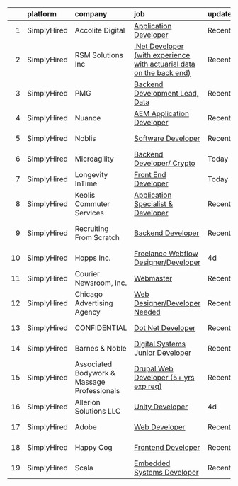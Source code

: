 

|    | platform    | company                                     | job                                                                                                                                                                                | update_time   | location                    |
|---:|:------------|:--------------------------------------------|:-----------------------------------------------------------------------------------------------------------------------------------------------------------------------------------|:--------------|:----------------------------|
|  1 | SimplyHired | Accolite Digital                            | [Application Developer](https://www.simplyhired.com/job/63gboinPLHO_g5902CxA5sEaK3zLJDwXiKQO2ApNoWGMInLhPj1K6Q?q=digital+developer)                                                | Recently      | Remote                      |
|  2 | SimplyHired | RSM Solutions Inc                           | [.Net Developer (with experience with actuarial data on the back end)](https://www.simplyhired.com/job/toRauREY8kNx9EKtccvO1_Ric6AFtL9B6POTow4WPqR9P2rdsTlkxw?q=digital+developer) | Recently      | Cedar Rapids, IA            |
|  3 | SimplyHired | PMG                                         | [Backend Development Lead, Data](https://www.simplyhired.com/job/uxTMICdKzKtvSGLPBYblN78-LCxFfWNehEvZvo4j0QT1xEnBp2gFkg?q=digital+developer)                                       | Recently      | Fort Worth, TX              |
|  4 | SimplyHired | Nuance                                      | [AEM Application Developer](https://www.simplyhired.com/job/a-2Cn-rjD_MU7iBaVcWsS7PlBQELtZhz7WZrf0Qk7W3pHrm_SrFhBw?q=digital+developer)                                            | Recently      | Burlington, MA              |
|  5 | SimplyHired | Noblis                                      | [Software Developer](https://www.simplyhired.com/job/ec5K2m6YJdqGfwX7DjR5ykFcwXgnAnflG3amutf7C1OjW8redRnkNQ?q=digital+developer)                                                   | Recently      | Bridgeport, WV              |
|  6 | SimplyHired | Microagility                                | [Backend Developer/ Crypto](https://www.simplyhired.com/job/yJpAY9eCswnJggIUNTBkT5vfeSeNlKL4kA5CcRpHQRb4iG5aMdujCA?q=digital+developer)                                            | Today         | Remote                      |
|  7 | SimplyHired | Longevity InTime                            | [Front End Developer](https://www.simplyhired.com/job/N7WOHQsc_6XvxJ72RCvs4erI-JW1qd-c2q6_QrPmt6XBKcolqp89zg?q=digital+developer)                                                  | Today         | Remote                      |
|  8 | SimplyHired | Keolis Commuter Services                    | [Application Specialist & Developer](https://www.simplyhired.com/job/zXHdZTIcsA70JaeGqtOa6Ge1o2EKi61xUsELv6-fyF5fGt4ymqKk4g?q=digital+developer)                                   | Recently      | Boston, MA                  |
|  9 | SimplyHired | Recruiting From Scratch                     | [Backend Developer](https://www.simplyhired.com/job/ytyRyyf5FhmPpGD-TCMxPwuFDPNHHeYe86WdUa2CaK4Ip422MIy3vQ?q=digital+developer)                                                    | Recently      | Saratoga, CA +126 locations |
| 10 | SimplyHired | Hopps Inc.                                  | [Freelance Webflow Designer/Developer](https://www.simplyhired.com/job/gaR3wrTGz7DXwx5jPD0_37RxLnmo3ExfaoFYkusuO3lcaw0qa4D32A?q=digital+developer)                                 | 4d            | Remote                      |
| 11 | SimplyHired | Courier Newsroom, Inc.                      | [Webmaster](https://www.simplyhired.com/job/PoO-lKOUv0ruTaqPiRnrF6kAUqf-8wgO5dhU1BL9X2qXl9F_eBVtVg?q=digital+developer)                                                            | Recently      | Washington, DC              |
| 12 | SimplyHired | Chicago Advertising Agency                  | [Web Designer/Developer Needed](https://www.simplyhired.com/job/3WomrldDVp_gZau2C1LngZoA36zG91ldOR1uxfIywCG-c5eoqglKUw?q=digital+developer)                                        | Recently      | Remote                      |
| 13 | SimplyHired | CONFIDENTIAL                                | [Dot Net Developer](https://www.simplyhired.com/job/tJahcy-ZfqpE7ZPxloZ3FBqTCNXL6rcVEm1D4ddyljeeKlrePz2Oeg?q=digital+developer)                                                    | Recently      | West Palm Beach, FL         |
| 14 | SimplyHired | Barnes & Noble                              | [Digital Systems Junior Developer](https://www.simplyhired.com/job/KvAb9HIGu0f_Vm2ioRW4UuHqgl73IzZ973Ls-27UmLq2ne11wFtpTw?q=digital+developer)                                     | Recently      | New York, NY                |
| 15 | SimplyHired | Associated Bodywork & Massage Professionals | [Drupal Web Developer (5+ yrs exp req)](https://www.simplyhired.com/job/zLRwQ37Nq9SIufnynPVeqCz9qQRSYN6oQodeBh15NP7rh_j9gTmW9g?q=digital+developer)                                | Recently      | Golden, CO                  |
| 16 | SimplyHired | Allerion Solutions LLC                      | [Unity Developer](https://www.simplyhired.com/job/S55dcRKbB0sEWbdPiTlX5ydOfsH6v7II6IhY7STXV6kMYb9OvIWlPw?q=digital+developer)                                                      | 4d            | Remote                      |
| 17 | SimplyHired | Adobe                                       | [Web Developer](https://www.simplyhired.com/job/BnwMV-i_vqNO9nPgIUff7cbt5VKHUCB87Ppz6DsdWWOZ5nVfiQ9f3w?q=digital+developer)                                                        | Recently      | San Jose, CA                |
| 18 | SimplyHired | Happy Cog                                   | [Frontend Developer](https://www.simplyhired.com/job/5oV0DWc8XZcVCbj1aWi8kg03a3VvchPETVwReJ1X099PYioEBgdXzQ?q=digital+developer)                                                   | Recently      | United States               |
| 19 | SimplyHired | Scala                                       | [Embedded Systems Developer](https://www.simplyhired.com/job/j1rrp5DlxastISsPe6YnWDJPOpGT9FTTNhHY0T-oia5nDBIyzLmFTA?q=digital+developer)                                           | Recently      | Malvern, PA                 |